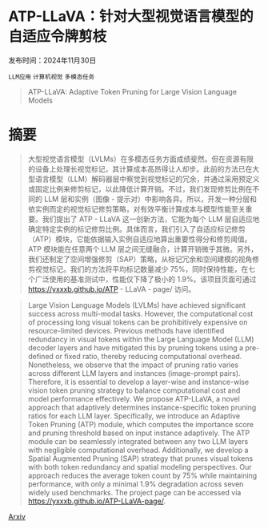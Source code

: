 # ATP-LLaVA：针对大型视觉语言模型的自适应令牌剪枝

发布时间：2024年11月30日

`LLM应用` `计算机视觉` `多模态任务`

> ATP-LLaVA: Adaptive Token Pruning for Large Vision Language Models

# 摘要

> 大型视觉语言模型（LVLMs）在多模态任务方面成绩斐然。但在资源有限的设备上处理长视觉标记，其计算成本高昂得让人却步。此前的方法已在大型语言模型（LLM）解码器层中察觉到视觉标记的冗余，并通过采用预定义或固定比例来修剪标记，以此降低计算开销。不过，我们发现修剪比例在不同的 LLM 层和实例（图像 - 提示对）中影响各异。所以，开发一种分层和依实例而定的视觉标记修剪策略，对有效平衡计算成本与模型性能至关重要。我们提出了 ATP - LLaVA 这一创新方法，它能为每个 LLM 层自适应地确定特定实例的标记修剪比例。具体而言，我们引入了自适应标记修剪（ATP）模块，它能依据输入实例自适应地算出重要性得分和修剪阈值。ATP 模块能在任意两个 LLM 层之间无缝融合，计算开销微乎其微。另外，我们还制定了空间增强修剪（SAP）策略，从标记冗余和空间建模的视角修剪视觉标记。我们的方法将平均标记数量减少 75%，同时保持性能，在七个广泛使用的基准测试中，性能仅下降了极小的 1.9%。该项目页面可通过 https://yxxxb.github.io/ATP - LLaVA - page/ 访问。

> Large Vision Language Models (LVLMs) have achieved significant success across multi-modal tasks. However, the computational cost of processing long visual tokens can be prohibitively expensive on resource-limited devices. Previous methods have identified redundancy in visual tokens within the Large Language Model (LLM) decoder layers and have mitigated this by pruning tokens using a pre-defined or fixed ratio, thereby reducing computational overhead. Nonetheless, we observe that the impact of pruning ratio varies across different LLM layers and instances (image-prompt pairs). Therefore, it is essential to develop a layer-wise and instance-wise vision token pruning strategy to balance computational cost and model performance effectively. We propose ATP-LLaVA, a novel approach that adaptively determines instance-specific token pruning ratios for each LLM layer. Specifically, we introduce an Adaptive Token Pruning (ATP) module, which computes the importance score and pruning threshold based on input instance adaptively. The ATP module can be seamlessly integrated between any two LLM layers with negligible computational overhead. Additionally, we develop a Spatial Augmented Pruning (SAP) strategy that prunes visual tokens with both token redundancy and spatial modeling perspectives. Our approach reduces the average token count by 75% while maintaining performance, with only a minimal 1.9% degradation across seven widely used benchmarks. The project page can be accessed via https://yxxxb.github.io/ATP-LLaVA-page/.

[Arxiv](https://arxiv.org/abs/2412.00447)